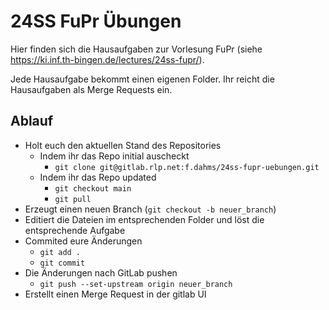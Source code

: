 # 24SS FuPr Übungen

Hier finden sich die Hausaufgaben zur Vorlesung FuPr (siehe https://ki.inf.th-bingen.de/lectures/24ss-fupr/).

Jede Hausaufgabe bekommt einen eigenen Folder. Ihr reicht die Hausaufgaben als Merge Requests ein.

## Ablauf

- Holt euch den aktuellen Stand des Repositories
    - Indem ihr das Repo initial auscheckt
        - `git clone git@gitlab.rlp.net:f.dahms/24ss-fupr-uebungen.git`
    - Indem ihr das Repo updated
        - `git checkout main`
        - `git pull`
- Erzeugt einen neuen Branch (`git checkout -b neuer_branch`)
- Editiert die Dateien im entsprechenden Folder und löst die entsprechende Aufgabe
- Commited eure Änderungen
    - `git add .`
    - `git commit`
- Die Änderungen nach GitLab pushen
    - `git push --set-upstream origin neuer_branch`
- Erstellt einen Merge Request in der gitlab UI
